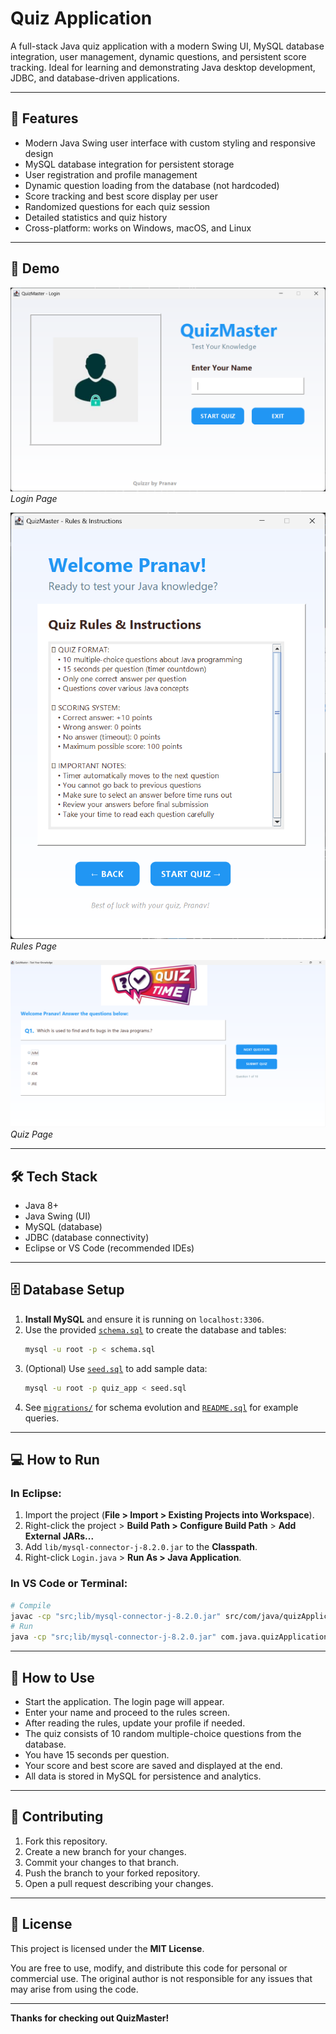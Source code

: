 # Quiz Application

A full-stack Java quiz application with a modern Swing UI, MySQL database integration, user management, dynamic questions, and persistent score tracking. Ideal for learning and demonstrating Java desktop development, JDBC, and database-driven applications.

---

## 🚀 Features

- Modern Java Swing user interface with custom styling and responsive design
- MySQL database integration for persistent storage
- User registration and profile management
- Dynamic question loading from the database (not hardcoded)
- Score tracking and best score display per user
- Randomized questions for each quiz session
- Detailed statistics and quiz history
- Cross-platform: works on Windows, macOS, and Linux

---

## 📸 Demo

![App Demo](images/Login.png)
*Login Page*

![Rules](images/Rules.png)
*Rules Page*

![Quizz](images/Quizz.png)
*Quiz Page*

---

## 🛠️ Tech Stack
- Java 8+
- Java Swing (UI)
- MySQL (database)
- JDBC (database connectivity)
- Eclipse or VS Code (recommended IDEs)

---

## 🗄️ Database Setup

1. **Install MySQL** and ensure it is running on `localhost:3306`.
2. Use the provided [`schema.sql`](schema.sql) to create the database and tables:
   ```bash
   mysql -u root -p < schema.sql
   ```
3. (Optional) Use [`seed.sql`](seed.sql) to add sample data:
   ```bash
   mysql -u root -p quiz_app < seed.sql
   ```
4. See [`migrations/`](migrations/) for schema evolution and [`README.sql`](README.sql) for example queries.

---

## 💻 How to Run

### **In Eclipse:**
1. Import the project (**File > Import > Existing Projects into Workspace**).
2. Right-click the project > **Build Path > Configure Build Path** > **Add External JARs...**
3. Add `lib/mysql-connector-j-8.2.0.jar` to the **Classpath**.
4. Right-click `Login.java` > **Run As > Java Application**.

### **In VS Code or Terminal:**
```bash
# Compile
javac -cp "src;lib/mysql-connector-j-8.2.0.jar" src/com/java/quizApplication/*.java
# Run
java -cp "src;lib/mysql-connector-j-8.2.0.jar" com.java.quizApplication.Login
```

---

## 📖 How to Use

- Start the application. The login page will appear.
- Enter your name and proceed to the rules screen.
- After reading the rules, update your profile if needed.
- The quiz consists of 10 random multiple-choice questions from the database.
- You have 15 seconds per question.
- Your score and best score are saved and displayed at the end.
- All data is stored in MySQL for persistence and analytics.

---

## 🤝 Contributing

1. Fork this repository.
2. Create a new branch for your changes.
3. Commit your changes to that branch.
4. Push the branch to your forked repository.
5. Open a pull request describing your changes.

---

## 📄 License

This project is licensed under the **MIT License**.

You are free to use, modify, and distribute this code for personal or commercial use. The original author is not responsible for any issues that may arise from using the code.

---

**Thanks for checking out QuizMaster!**
